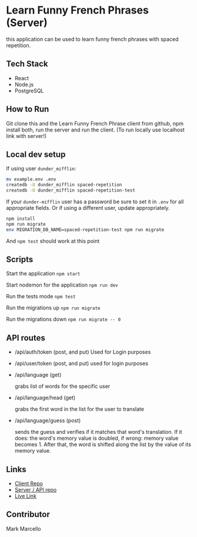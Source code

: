 # Learn Funny French Phrases (Server)

this application can be used to learn funny french phrases with spaced repetition.


## Tech Stack
* React
* Node.js
* PostgreSQL


## How to Run

Git clone this and the Learn Funny French Phrase client from github,
npm install both,
run the server and run the client.
(To run locally use localhost link with server!) 
## Local dev setup

If using user `dunder_mifflin`:

```bash
mv example.env .env
createdb -U dunder_mifflin spaced-repetition
createdb -U dunder_mifflin spaced-repetition-test
```

If your `dunder-mifflin` user has a password be sure to set it in `.env` for all appropriate fields. Or if using a different user, update appropriately.

```bash
npm install
npm run migrate
env MIGRATION_DB_NAME=spaced-repetition-test npm run migrate
```

And `npm test` should work at this point


## Scripts

Start the application `npm start`

Start nodemon for the application `npm run dev`

Run the tests mode `npm test`

Run the migrations up `npm run migrate`

Run the migrations down `npm run migrate -- 0`


## API routes
* /api/auth/token (post, and put)
   Used for Login purposes

* /api/user/token (post, and put)
   used for login purposes

* /api/language (get)

   grabs list of words for the specific user

* /api/language/head (get)

   grabs the first word in the list for the user to translate

* /api/language/guess (post)

   sends the guess and verifies if it matches that word's translation. If it does:
   the word's memory value is doubled, if wrong: memory value becomes 1. After that,
   the word is shifted along the list by the value of its memory value.

## Links
* [Client Repo](https://github.com/Mark-The-Dev/Funny-French-Phrases-Client)
* [Server / API repo](https://github.com/Mark-The-Dev/Learn-Funny-French-Phrases-Server)
* [Live Link]()


## Contributor

Mark Marcello
